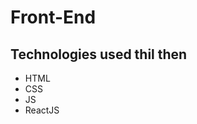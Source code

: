 <h1>Front-End</h1>

<h2>Technologies used thil then</h2>
<ul>
  <li>HTML
  <li>CSS
   <li>JS
  <li>ReactJS
</ul>
